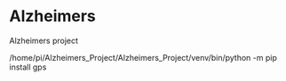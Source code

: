 # Alzheimers
Alzheimers project

 /home/pi/Alzheimers_Project/Alzheimers_Project/venv/bin/python -m pip install gps